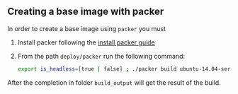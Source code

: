 ## Creating a base image with packer

In order to create a base image using `packer` you must

1.  Install packer following the [install packer guide](https://www.packer.io/docs/installation.html)
2.  From the path `deploy/packer` run the following command:

    ```bash
    export is_headless=[true | false] ; ./packer build ubuntu-14.04-server-amd64.json
    ```

After the completion in folder `build_output` will get the result of the build.
